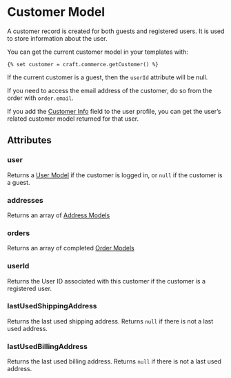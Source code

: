 # Customer Model

A customer record is created for both guests and registered users. It is used to store information about the user.

You can get the current customer model in your templates with:

```
{% set customer = craft.commerce.getCustomer() %}
```

If the current customer is a guest, then the `userId` attribute will be null.

If you need to access the email address of the customer, do so from the order with `order.email`.

If you add the [Customer Info](customer-info-fields.md) field to the user profile, you can get the user’s related customer model returned for that user.

## Attributes

### user

Returns a [User Model](http://buildwithcraft.com/docs/templating/usermodel) if the customer is logged in, or `null` if the customer is a guest.

### addresses

Returns an array of [Address Models](address-model.md)

### orders

Returns an array of completed [Order Models](order-model.md)

### userId
Returns the User ID associated with this customer if the customer is a registered user.

### lastUsedShippingAddress
Returns the last used shipping address. Returns `null` if there is not a last used address.

### lastUsedBillingAddress
Returns the last used billing address. Returns `null` if there is not a last used address.
